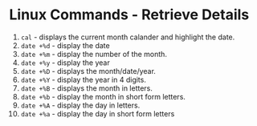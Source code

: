 # Linux Commands - Retrieve Details

1. `cal` - displays the current month calander and highlight the date.
2. `date +%d` - display the date
3. `date +%m` - display the number of the month.
4. `date +%y` - display the year 
5. `date +%D` - displays the month/date/year.
6. `date +%Y` - display the year in 4 digits.
7. `date +%B` - displays the month in letters.
8. `date +%b` - display the month in short form letters.
9. `date +%A` - display the day in letters.
10. `date +%a` - display the day in short form letters


